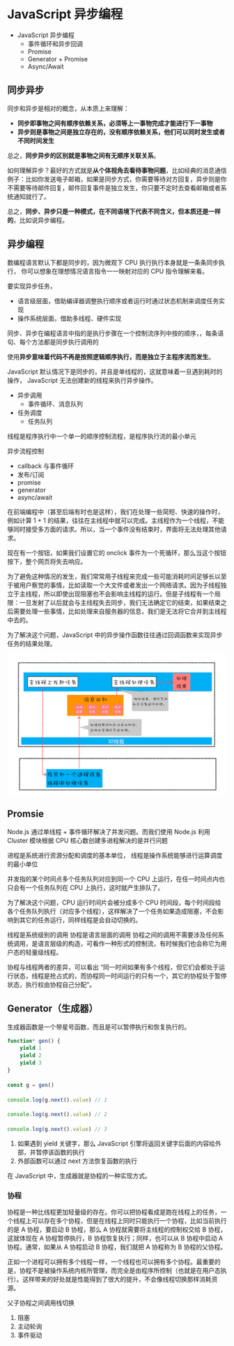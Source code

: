 # JavaScript 异步编程

- JavaScript 异步编程
  - 事件循环和异步回调
  - Promise
  - Generator + Promise
  - Async/Await

## 同步异步

同步和异步是相对的概念，从本质上来理解：

- **同步即事物之间有顺序依赖关系，必须等上一事物完成才能进行下一事物**
- **异步则是事物之间是独立存在的，没有顺序依赖关系，他们可以同时发生或者不同时间发生**

总之，**同步异步的区别就是事物之间有无顺序关联关系**。

如何理解异步？最好的方式就是**从个体视角去看待事物问题**，比如经典的消息通信例子：比如你发送电子邮箱，如果是同步方式，你需要等待对方回复，异步则是你不需要等待邮件回复，邮件回复事件是独立发生，你只要不定时去查看邮箱或者系统通知就行了。

总之，**同步、异步只是一种模式，在不同语境下代表不同含义，但本质还是一样的**，比如说异步编程。

## 异步编程

数编程语言默认下都是同步的，因为微观下 CPU 执行执行本身就是一条条同步执行，
你可以想象在理想情况语言指令一一映射对应的 CPU 指令理解来看。

要实现异步任务，
- 语言级层面，借助编译器调整执行顺序或者运行时通过状态机制来调度任务实现
- 操作系统层面，借助多线程、硬件实现

同步、异步在编程语言中指的是执行步骤在一个控制流序列中按的顺序，，每条语句、每个方法都是同步执行调用的

使用**异步意味着代码不再是按照逻辑顺序执行，而是独立于主程序流而发生**。

JavaScript 默认情况下是同步的，并且是单线程的，这就意味着一旦遇到耗时的操作， JavaScript 无法创建新的线程来执行异步操作。

- 异步调用
  - 事件循环、消息队列
- 任务调度
  - 任务队列

线程是程序执行中一个单一的顺序控制流程，是程序执行流的最小单元

异步流程控制

- callback 与事件循环
- 发布/订阅
- promise
- generator
- async/await



在前端编程中（甚至后端有时也是这样），我们在处理一些简短、快速的操作时，例如计算 1 + 1 的结果，往往在主线程中就可以完成。主线程作为一个线程，不能够同时接受多方面的请求。所以，当一个事件没有结束时，界面将无法处理其他请求。

现在有一个按钮，如果我们设置它的 onclick 事件为一个死循环，那么当这个按钮按下，整个网页将失去响应。

为了避免这种情况的发生，我们常常用子线程来完成一些可能消耗时间足够长以至于被用户察觉的事情，比如读取一个大文件或者发出一个网络请求。因为子线程独立于主线程，所以即使出现阻塞也不会影响主线程的运行。但是子线程有一个局限：一旦发射了以后就会与主线程失去同步，我们无法确定它的结束，如果结束之后需要处理一些事情，比如处理来自服务器的信息，我们是无法将它合并到主线程中去的。

为了解决这个问题，JavaScript 中的异步操作函数往往通过回调函数来实现异步任务的结果处理。













<img src="./images/01e40e30db7e8a91eb70ce02fd8a6985.png" alt="img" style="zoom:80%;" />



## Promsie


Node.js 通过单线程 + 事件循环解决了并发问题。而我们使用 Node.js 利用 Cluster 模块根据 CPU 核心数创建多进程解决的是并行问题

进程是系统进行资源分配和调度的基本单位，
线程是操作系统能够进行运算调度的最小单位

并发指的某个时间点多个任务队列对应到同一个 CPU 上运行，在任一时间点内也只会有一个任务队列在 CPU 上执行，这时就产生排队了。

为了解决这个问题，CPU 运行时间片会被分成多个 CPU 时间段，每个时间段给各个任务队列执行（对应多个线程），这样解决了一个任务如果造成阻塞，不会影响到其它的任务运行，同样线程是会自动切换的。

线程是系统级别的调用
协程是语言层面的调用
协程之间的调用不需要涉及任何系统调用，是语言层级的构造，可看作一种形式的控制流，有时候我们也会称它为用户态的轻量级线程。

协程与线程两者的差异，可以看出 “同一时间如果有多个线程，但它们会都处于运行状态，线程是抢占式的，而协程同一时间运行的只有一个，其它的协程处于暂停状态，执行权由协程自己分配”。

## Generator（生成器）

生成器函数是一个带星号函数，而且是可以暂停执行和恢复执行的。

```js
function* gen() {
    yield 1
    yield 2
    yield 3
}

const g = gen()

console.log(g.next().value) // 1

console.log(g.next().value) // 2

console.log(g.next().value) // 3
```

1. 如果遇到 yield 关键字，那么 JavaScript 引擎将返回关键字后面的内容给外部，并暂停该函数的执行
2. 外部函数可以通过 next 方法恢复函数的执行

在 JavaScript 中，生成器就是协程的一种实现方式。

### 协程

协程是一种比线程更加轻量级的存在。你可以把协程看成是跑在线程上的任务，一个线程上可以存在多个协程，但是在线程上同时只能执行一个协程，比如当前执行的是 A 协程，要启动 B 协程，那么 A 协程就需要将主线程的控制权交给 B 协程，这就体现在 A 协程暂停执行，B 协程恢复执行；同样，也可以从 B 协程中启动 A 协程。通常，如果从 A 协程启动 B 协程，我们就把 A 协程称为 B 协程的父协程。

正如一个进程可以拥有多个线程一样，一个线程也可以拥有多个协程。最重要的是，协程不是被操作系统内核所管理，而完全是由程序所控制（也就是在用户态执行）。这样带来的好处就是性能得到了很大的提升，不会像线程切换那样消耗资源。

父子协程之间调用栈切换



1. 阻塞
2. 主动轮询
3. 事件驱动